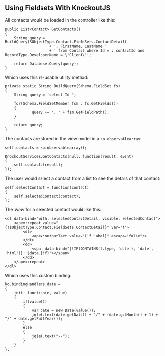 
Using Fieldsets With KnockoutJS
---

All contacts would be loaded in the controller like this:

	public List<Contact> GetContacts()
	{
		String query = BuildQuery(SObjectType.Contact.FieldSets.ContactDetail)
	                	+ ', FirstName, LastName '
	               		+ ' from Contact where Id = : contactId and RecordType.DeveloperName = \'Client\'';

	    return Database.Query(query);
	}

Which uses this re-usable utility method:

	private static String BuildQuery(Schema.FieldSet fs)
	{
		String query = 'select Id ';

		for(Schema.FieldSetMember fsm : fs.GetFields())
		{
				query += ', ' + fsm.GetFieldPath();
		}

		return query;
	}

The contacts are stored in the view model in a `ko.observablearray`:

	self.contacts = ko.observablearray();

	KnockoutServices.GetContacts(null, function(result, event)
	{
		self.contacts(result);
	});

The user would select a contact from a list to see the details of that contact:

	self.selectContact = function(contact)
	{
		self.selectedContact(contact);
	};

The *View* for a selected contact would like this:

	<dl data-bind="with: selectedContactDetail, visible: selectedContact">
		<apex:repeat value="{!$ObjectType.Contact.FieldSets.ContactDetail}" var="f">
			<dt>
				<apex:outputText value="{!f.Label}" escape="false"/>
			</dt>
			<dd>
				<span data-bind="{!IF(CONTAINS(f.type, 'date'), 'date', 'html')}: $data.{!f}"></span>
			</dd>
		</apex:repeat>
	</dl>

Which uses this custom binding:

	ko.bindingHandlers.date = 
	{
		init: function(e, value)
		{
			if(value())
			{
				var date = new Date(value());
				jq(e).text(date.getDate() + "/" + (date.getMonth() + 1) + "/" + date.getFullYear());
			}
			else
			{
				jq(e).text("--");
			}
		}
	};
